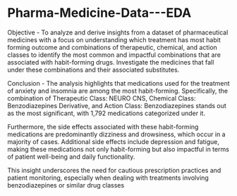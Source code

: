 # Pharma-Medicine-Data---EDA

Objective -  To analyze and derive insights from a dataset of pharmaceutical medicines with a focus on understanding which treatment has most habit forming outcome and combinations of therapeutic, chemical, and action classes to identify the most common and impactful combinations that are associated with habit-forming drugs.
Investigate the medicines that fall under these combinations and their associated substitutes.

Conclusion - The analysis highlights that medications used for the treatment of anxiety and insomnia are among the most habit-forming. Specifically, the combination of Therapeutic Class: NEURO CNS, Chemical Class: Benzodiazepines Derivative, and Action Class: Benzodiazepines stands out as the most significant, with 1,792 medications categorized under it.

Furthermore, the side effects associated with these habit-forming medications are predominantly dizziness and drowsiness, which occur in a majority of cases. Additional side effects include depression and fatigue, making these medications not only habit-forming but also impactful in terms of patient well-being and daily functionality.

This insight underscores the need for cautious prescription practices and patient monitoring, especially when dealing with treatments involving benzodiazepines or similar drug classes
